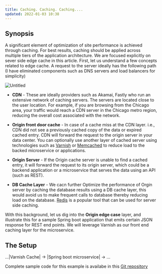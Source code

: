 ```yaml
---
title: Caching. Caching. Caching....
updated: 2022-01-03 10:38
---
```


## Synopsis
A significant element of optimization of site performance is achieved through caching. For best results, caching should be applied across multiple tiers of the application architecture. We are focused explicitly on sever side edge cache in this article. First, let us understand a few concepts related to edge cache. A request to the server ideally has the following path (I have eliminated components such as DNS servers and load balancers for simplicity)

<img src="{{site.baseurl | prepend: site.url}}assets/images/caching.svg" alt="Untitled" />


* **CDN** - These are ideally providers such as Akamai, Fastly who run an extensive network of caching servers. The servers are located close to the user location. For example, if you are browsing from the Chicago area, your traffic would reach a CDN server in the Chicago metro region, reducing the overall cost associated with the network.

* **Origin front door cache** - In case of a cache miss at the CDN layer. i.e., CDN did not see a previously cached copy of the data or expired cached entry. CDN will forward the request to the origin server in your data center. You can optionally use another layer of cached server using technologies such as [Varnish](https://varnish-cache.org/) or [Memcached](https://memcached.org/) to reduce load to the backed microservice or applications.

* **Origin Server** - If the Origin cache server is unable to find a cached entry, it will forward the request to its origin server, which could be a backend application or a microservice that serves the data using an API (such as REST).

* **DB Cache Layer** - We cacn further Optimize the performance of Orgin server by caching the database results using a DB cache layer, this would avoid us to make frequent calls to database thereby reducing load on the database. [Redis](https://redis.io/) is a popular tool that can be used for server side caching.

With this background, let us dig into the **Origin edge case** layer, and illustrate this for a sample Spring boot application that emits certain JSON response for REST end points. We will leverage Varnish as our front end caching layer for the microservice.

## The Setup

...|Varnish Cache| -> |Spring boot microservice| -> ...

Complete sample code for this example is availabe in this [Git repository](https://github.com/hariinfo/spring-learn/tree/main/varnish-spring)

